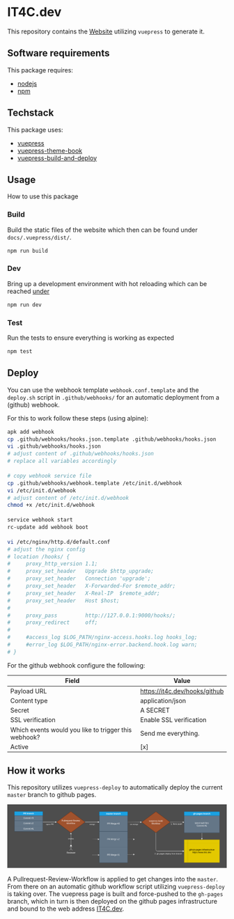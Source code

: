 # IT4C.dev

This repository contains the [Website](https://www.it4c.dev) utilizing `vuepress` to generate it.

## Software requirements

This package requires:

- [nodejs](https://github.com/nodejs/node)
- [npm](https://github.com/npm/cli)

## Techstack

This package uses:

- [vuepress](https://github.com/vuejs/vuepress)
- [vuepress-theme-book](https://github.com/cyrilf/vuepress-theme-book)
- [vuepress-build-and-deploy](https://github.com/IT4Change/vuepress-build-and-deploy)

## Usage

How to use this package

### Build

Build the static files of the website which then can be found under `docs/.vuepress/dist/`.

```bash
npm run build
```

### Dev

Bring up a development environment with hot reloading which can be reached [under](http://localhost:8080/)

```bash
npm run dev
```

### Test

Run the tests to ensure everything is working as expected

```bash
npm test
```

## Deploy

You can use the webhook template `webhook.conf.template` and the `deploy.sh` script in `.github/webhooks/` for an automatic deployment from a (github) webhook.

For this to work follow these steps (using alpine):

```bash
apk add webhook
cp .github/webhooks/hooks.json.template .github/webhooks/hooks.json
vi .github/webhooks/hooks.json
# adjust content of .github/webhooks/hooks.json
# replace all variables accordingly

# copy webhook service file
cp .github/webhooks/webhook.template /etc/init.d/webhook
vi /etc/init.d/webhook
# adjust content of /etc/init.d/webhook
chmod +x /etc/init.d/webhook

service webhook start
rc-update add webhook boot

vi /etc/nginx/http.d/default.conf
# adjust the nginx config
# location /hooks/ {
#     proxy_http_version 1.1;
#     proxy_set_header   Upgrade $http_upgrade;
#     proxy_set_header   Connection 'upgrade';
#     proxy_set_header   X-Forwarded-For $remote_addr;
#     proxy_set_header   X-Real-IP  $remote_addr;
#     proxy_set_header   Host $host;
# 
#     proxy_pass         http://127.0.0.1:9000/hooks/;
#     proxy_redirect     off;
# 
#     #access_log $LOG_PATH/nginx-access.hooks.log hooks_log;
#     #error_log $LOG_PATH/nginx-error.backend.hook.log warn;
# }
```

For the github webhook configure the following:

| Field                                                | Value                         |
|------------------------------------------------------|-------------------------------|
| Payload URL                                          | https://it4c.dev/hooks/github |
| Content type                                         | application/json              |
| Secret                                               | A SECRET                      |
| SSL verification                                     | Enable SSL verification       |
| Which events would you like to trigger this webhook? | Send me everything.           |
| Active                                               | [x]                           |

## How it works

This repository utilizes `vuepress-deploy` to automatically deploy the current `master` branch to github pages.

![repo-architecture](./docs/images/docs/architecture.png)

A Pullrequest-Review-Workflow is applied to get changes into the `master`. From there on an automatic github workflow script utilizing `vuepress-deploy` is taking over. The vuepress page is built and force-pushed to the `gh-pages` branch, which in turn is then deployed on the github pages infrastructure and bound to the web address [IT4C.dev](https://www.it4c.dev).

